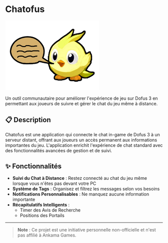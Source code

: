 # Chatofus

<img src="assets/chatofus_logo.png" width="300">

Un outil communautaire pour améliorer l'expérience de jeu sur Dofus 3 en permettant aux joueurs de suivre et gérer le chat du jeu même à distance.

## 📋 Description

Chatofus est une application qui connecte le chat in-game de Dofus 3 à un serveur distant, offrant aux joueurs un accès permanent aux informations importantes du jeu. L'application enrichit l'expérience de chat standard avec des fonctionnalités avancées de gestion et de suivi.

## ✨ Fonctionnalités

- **Suivi du Chat à Distance** : Restez connecté au chat du jeu même lorsque vous n'êtes pas devant votre PC
- **Système de Tags** : Organisez et filtrez les messages selon vos besoins
- **Notifications Personnalisables** : Ne manquez aucune information importante
- **Récapitulatifs Intelligents** :
  - Timer des Avis de Recherche
  - Positions des Portails

---

> **Note** : Ce projet est une initiative personnelle non-officielle et n'est pas affilié à Ankama Games.
